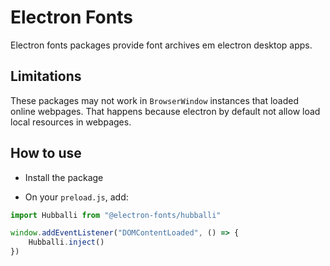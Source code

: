 # Electron Fonts

Electron fonts packages provide font archives em electron desktop apps.

## Limitations

These packages may not work in `BrowserWindow` instances that loaded online webpages. That happens because electron by default not allow load local resources in webpages.

## How to use

* Install the package

* On your `preload.js`, add:

```ts
import Hubballi from "@electron-fonts/hubballi"

window.addEventListener("DOMContentLoaded", () => {
    Hubballi.inject()
})
```